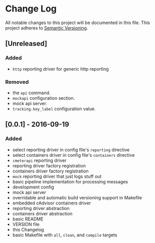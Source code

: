 # Change Log
All notable changes to this project will be documented in this file.
This project adheres to [Semantic Versioning](http://semver.org/).

## [Unreleased]
### Added
- `http` reporting driver for generic http reporting

### Removed
- the `api` command.
- `mockapi` configuration section.
- mock api server.
- `tracking.key_label` configuration value.


## [0.0.1] - 2016-09-19
### Added
- select reporting driver in config file's `reporting` directive
- select containers driver in config file's `containers` directive
- `cmeterapi` reporting driver
- reporting driver factory registration
- containers driver factory registration
- `mock` reporting driver that just logs stuff out
- basic pipeline implementation for processing messages
- development config
- mock api server
- overridable and automatic build versioning support in Makefile
- embedded cAdvisor containers driver
- reporting driver abstraction
- containers driver abstraction
- basic README
- VERSION file
- this Changelog
- basic Makefile with `all`, `clean`, and `compile` targets